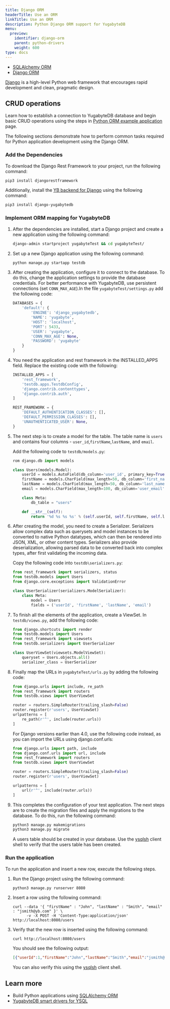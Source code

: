```yaml
---
title: Django ORM
headerTitle: Use an ORM
linkTitle: Use an ORM
description: Python Django ORM support for YugabyteDB
menu:
  preview:
    identifier: django-orm
    parent: python-drivers
    weight: 600
type: docs
---
```

<ul class="nav nav-tabs-alt nav-tabs-yb">
   <li >
    <a href="../sqlalchemy/" class="nav-link">
      <i class="icon-postgres" aria-hidden="true"></i>
      SQLAlchemy ORM
    </a>
  </li>

  <li >
    <a href="../django/" class="nav-link active">
      <i class="fa-brands fa-java" aria-hidden="true"></i>
      Django ORM
    </a>
  </li>

</ul>

[Django](https://www.djangoproject.com/) is a high-level Python web framework that encourages rapid development and clean, pragmatic design.

## CRUD operations

Learn how to establish a connection to YugabyteDB database and begin basic CRUD operations using the steps in [Python ORM example application](../../orms/python/ysql-django/) page.

The following sections demonstrate how to perform common tasks required for Python application development using the Django ORM.

### Add the Dependencies

To download the Django Rest Framework to your project, run the following command:

```sh
pip3 install djangorestframework
```

Additionally, install the [YB backend for Django](https://github.com/yugabyte/yb-django) using the following command:

```sh
pip3 install django-yugabytedb
```

### Implement ORM mapping for YugabyteDB

1. After the dependencies are installed, start a Django project and create a new application using the following command:

   ```sh
   django-admin startproject yugabyteTest && cd yugabyteTest/
   ```

1. Set up a new Django application using the following command:

   ```sh
   python manage.py startapp testdb
   ```

1. After creating the application, configure it to connect to the database. To do this, change the application settings to provide the database credentials. For better performance with YugabyteDB, use persistent connections (set `CONN_MAX_AGE`).In the file `yugabyteTest/settings.py` add the following code:

   ```python
   DATABASES = {
       'default': {
           'ENGINE': 'django_yugabytedb',
           'NAME': 'yugabyte',
           'HOST': 'localhost',
           'PORT': 5433,
           'USER': 'yugabyte',
           'CONN_MAX_AGE': None,
           'PASSWORD': 'yugabyte'
       }
   }
   ```

1. You need the application and rest framework in the INSTALLED_APPS field. Replace the existing code with the following:

   ```python
   INSTALLED_APPS = [
       'rest_framework',
       'testdb.apps.TestdbConfig',
       'django.contrib.contenttypes',
       'django.contrib.auth',
   ]

   REST_FRAMEWORK = {
       'DEFAULT_AUTHENTICATION_CLASSES': [],
       'DEFAULT_PERMISSION_CLASSES': [],
       'UNAUTHENTICATED_USER': None,
   }
   ```

1. The next step is to create a model for the table. The table name is `users` and contains four columns - `user_id`,`firstName`,`lastName`, and `email`.

   Add the following code to `testdb/models.py`:

   ```python
   rom django.db import models

   class Users(models.Model):
       userId = models.AutoField(db_column='user_id', primary_key=True, serialize=False)
       firstName = models.CharField(max_length=50, db_column='first_name')
       lastName = models.CharField(max_length=50, db_column='last_name')
       email = models.CharField(max_length=100, db_column='user_email')

       class Meta:
           db_table = "users"

       def __str__(self):
           return '%d %s %s %s' % (self.userId, self.firstName, self.lastName, self.email)
   ```

1. After creating the model, you need to create a Serializer. Serializers allow complex data such as querysets and model instances to be converted to native Python datatypes, which can then be rendered into JSON, XML, or other content types. Serializers also provide deserialization, allowing parsed data to be converted back into complex types, after first validating the incoming data.

   Copy the following code into `testdb\serializers.py`:

   ```python
   from rest_framework import serializers, status
   from testdb.models import Users
   from django.core.exceptions import ValidationError

   class UserSerializer(serializers.ModelSerializer):
       class Meta:
           model = Users
           fields = ('userId', 'firstName', 'lastName', 'email')
   ```

1. To finish all the elements of the application, create a ViewSet. In `testdb/views.py`, add the following code:

   ```python
   from django.shortcuts import render
   from testdb.models import Users
   from rest_framework import viewsets
   from testdb.serializers import UserSerializer

   class UserViewSet(viewsets.ModelViewSet):
       queryset = Users.objects.all()
       serializer_class = UserSerializer
   ```

1. Finally map the URLs in `yugabyteTest/urls.py` by adding the following code:

   ```python
   from django.urls import include, re_path
   from rest_framework import routers
   from testdb.views import UserViewSet

   router = routers.SimpleRouter(trailing_slash=False)
   router.register(r'users', UserViewSet)
   urlpatterns = [
       re_path(r'^', include(router.urls))
   ]
   ```

   For Django versions earlier than 4.0, use the following code instead, as you can import the URLs using django.conf.urls:

   ```python
   from django.urls import path, include
   from django.conf.urls import url, include
   from rest_framework import routers
   from testdb.views import UserViewSet

   router = routers.SimpleRouter(trailing_slash=False)
   router.register(r'users', UserViewSet)

   urlpatterns = [
       url(r'^', include(router.urls))
   ]
   ```

1. This completes the configuration of your test application. The next steps are to create the migration files and apply the migrations to the database. To do this, run the following command:

   ```sh
   python3 manage.py makemigrations
   python3 manage.py migrate
   ```

   A users table should be created in your database. Use the [ysqlsh](../../../yugabyte-clients/ysqlsh/#starting-ysqlsh) client shell to verify that the users table has been created.

### Run the application

To run the application and insert a new row, execute the following steps.

1. Run the Django project using the following command:

    ```shell
    python3 manage.py runserver 8080
    ```

1. Insert a row using the following command:

    ```shell
    curl --data '{ "firstName" : "John", "lastName" : "Smith", "email" : "jsmith@yb.com" }' \
          -v -X POST -H 'Content-Type:application/json' http://localhost:8080/users
    ```

1. Verify that the new row is inserted using the following command:

    ```sh
    curl http://localhost:8080/users
    ```

    You should see the following output:

   ```output.json
   [{"userId":1,"firstName":"John","lastName":"Smith","email":"jsmith@yb.com"}]
   ```

   You can also verify this using the [ysqlsh](../../../yugabyte-clients/ysqlsh/#starting-ysqlsh) client shell.

## Learn more

- Build Python applications using [SQLAlchemy ORM](../sqlalchemy/)
- [YugabyteDB smart drivers for YSQL](../../smart-drivers/)
